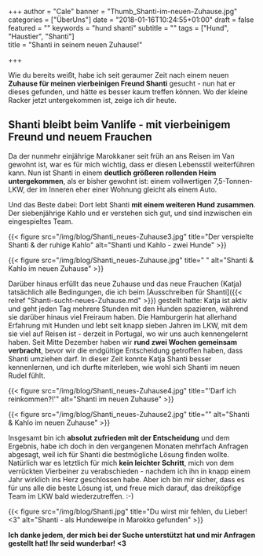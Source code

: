 +++
author = "Cale"
banner = "Thumb_Shanti-im-neuen-Zuhause.jpg"
categories = ["ÜberUns"]
date = "2018-01-16T10:24:55+01:00"
draft = false
featured = ""
keywords = "hund shanti"
subtitle = ""
tags = ["Hund", "Haustier", "Shanti"]	
title = "Shanti in seinem neuen Zuhause!"

+++

Wie du bereits weißt, habe ich seit geraumer Zeit nach einem neuen **Zuhause für meinen vierbeinigen Freund Shanti** gesucht - nun hat er dieses gefunden, und hätte es besser kaum treffen können. Wo der kleine Racker jetzt untergekommen ist, zeige ich dir heute.<!--more-->

## Shanti bleibt beim Vanlife - mit vierbeinigem Freund und neuem Frauchen

Da der nunmehr einjährige Marokkaner seit früh an ans Reisen im Van gewohnt ist, war es für mich wichtig, dass er diesen Lebensstil weiterführen kann. Nun ist Shanti in einem **deutlich größeren rollenden Heim untergekommen**, als er bisher gewohnt ist: einem vollwertigen 7,5-Tonnen-LKW, der im Inneren eher einer Wohnung gleicht als einem Auto.

Und das Beste dabei: Dort lebt Shanti **mit einem weiteren Hund zusammen**. Der siebenjährige Kahlo und er verstehen sich gut, und sind inzwischen ein eingespieltes Team.

{{< figure src="/img/blog/Shanti_neues-Zuhause3.jpg" title="Der verspielte Shanti & der ruhige Kahlo" alt="Shanti und Kahlo - zwei Hunde" >}}


{{< figure src="/img/blog/Shanti_neues-Zuhause.jpg" title=" " alt="Shanti & Kahlo im neuen Zuhause" >}}   

Darüber hinaus erfüllt das neue Zuhause und das neue Frauchen (Katja) tatsächlich alle Bedingungen, die ich beim [Ausschreiben für Shanti]({{< relref "Shanti-sucht-neues-Zuhause.md" >}}) gestellt hatte:
Katja ist aktiv und geht jeden Tag mehrere Stunden mit den Hunden spazieren, während sie darüber hinaus viel Freiraum haben. Die Hamburgerin hat allerhand Erfahrung mit Hunden und lebt seit knapp sieben Jahren im LKW, mit dem sie viel auf Reisen ist - derzeit in Portugal, wo wir uns auch kennengelernt haben. 
Seit Mitte Dezember haben wir **rund zwei Wochen gemeinsam verbracht**, bevor wir die endgültige Entscheidung getroffen haben, dass Shanti umziehen darf. In dieser Zeit konnte Katja Shanti besser kennenlernen, und ich durfte miterleben, wie wohl sich Shanti im neuen Rudel fühlt.
 

{{< figure src="/img/blog/Shanti_neues-Zuhause4.jpg" title="'Darf ich reinkommen?!'" alt="Shanti im neuen Zuhause" >}}


{{< figure src="/img/blog/Shanti_neues-Zuhause2.jpg" title="" alt="Shanti & Kahlo im neuen Zuhause" >}}

Insgesamt bin ich **absolut zufrieden mit der Entscheidung** und dem Ergebnis, habe ich doch in den vergangenen Monaten mehrfach Anfragen abgesagt, weil ich für Shanti die bestmögliche Lösung finden wollte.    
Natürlich war es letztlich für mich **kein leichter Schritt**, mich von dem verrückten Vierbeiner zu verabschieden - nachdem ich ihn in knapp einem Jahr wirklich ins Herz geschlossen habe. Aber ich bin mir sicher, dass es für uns alle die beste Lösung ist, und freue mich darauf, das dreiköpfige Team im LKW bald wiederzutreffen. :-)

{{< figure src="/img/blog/Shanti.jpg" title="Du wirst mir fehlen, du Lieber! <3" alt="Shanti - als Hundewelpe in Marokko gefunden" >}}

**Ich danke jedem, der mich bei der Suche unterstützt hat und mir Anfragen gestellt hat! Ihr seid wunderbar! <3**

